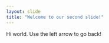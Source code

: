 ```yaml
---
layout: slide
title: "Welcome to our second slide!"
---
```

Hi world.
Use the left arrow to go back!
